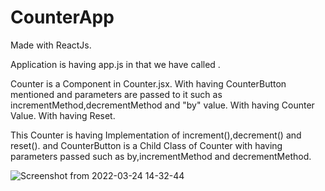 # CounterApp
Made with ReactJs. 

Application is having app.js in that we have called <Counter></Counter>.


Counter is a Component in Counter.jsx.
With having CounterButton mentioned and parameters are passed to it such as incrementMethod,decrementMethod and "by" value.
With having Counter Value.
With having Reset.


This Counter is having Implementation of increment(),decrement() and reset().
and CounterButton is a Child Class of Counter with having parameters passed such as by,incrementMethod and decrementMethod.

![Screenshot from 2022-03-24 14-32-44](https://user-images.githubusercontent.com/32630890/159880969-8e1cd79e-cf7f-4ac3-9a74-7ec2b0f2ab81.png)
